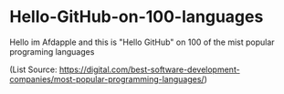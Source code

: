 # Hello-GitHub-on-100-languages
Hello im Afdapple and this is "Hello GitHub" on 100 of the mist popular programing languages

(List Source: https://digital.com/best-software-development-companies/most-popular-programming-languages/)

